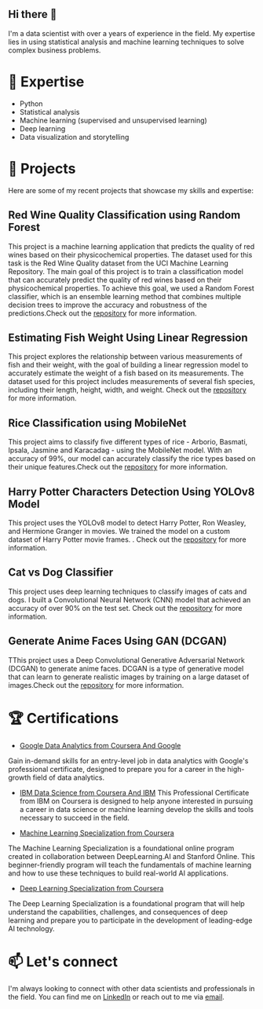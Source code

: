 ## Hi there 👋

I'm a data scientist with over a years of experience in the field. My expertise lies in using statistical analysis and machine learning techniques to solve complex business problems.


# 🔭 Expertise
* Python
* Statistical analysis
* Machine learning (supervised and unsupervised learning)
* Deep learning
* Data visualization and storytelling

# 🌱 Projects
Here are some of my recent projects that showcase my skills and expertise:

## Red Wine Quality Classification using Random Forest
This project is a machine learning application that predicts the quality of red wines based on their physicochemical properties. The dataset used for this task is the Red Wine Quality dataset from the UCI Machine Learning Repository.
The main goal of this project is to train a classification model that can accurately predict the quality of red wines based on their physicochemical properties. To achieve this goal, we used a Random Forest classifier, which is an ensemble learning method that combines multiple decision trees to improve the accuracy and robustness of the predictions.Check out the [repository](https://github.com/amirhosseinzinati/Red-Wine-Quality-Random-Forest-Classification) for more information.

## Estimating Fish Weight Using Linear Regression
This project explores the relationship between various measurements of fish and their weight, with the goal of building a linear regression model to accurately estimate the weight of a fish based on its measurements. The dataset used for this project includes measurements of several fish species, including their length, height, width, and weight. Check out the [repository](https://github.com/amirhosseinzinati/Estimating-Fish-Weight-Using-Linear-Regression) for more information.

## Rice Classification using MobileNet
This project aims to classify five different types of rice - Arborio, Basmati, Ipsala, Jasmine and Karacadag - using the MobileNet model. With an accuracy of 99%, our model can accurately classify the rice types based on their unique features.Check out the [repository](https://github.com/amirhosseinzinati/Rice-Classification) for more information.

## Harry Potter Characters Detection Using YOLOv8 Model
This project uses the YOLOv8 model to detect Harry Potter, Ron Weasley, and Hermione Granger in movies. We trained the model on a custom dataset of Harry Potter movie frames.
. Check out the [repository](https://github.com/amirhosseinzinati/YOLO-Custom-Dataset-Harry-Potter-) for more information.

## Cat vs Dog Classifier
This project uses deep learning techniques to classify images of cats and dogs. I built a Convolutional Neural Network (CNN) model that achieved an accuracy of over 90% on the test set. Check out the [repository](https://github.com/amirhosseinzinati/Cat-dog-classification-using-CNN) for more information.

## Generate Anime Faces Using GAN (DCGAN)
TThis project uses a Deep Convolutional Generative Adversarial Network (DCGAN) to generate anime faces. DCGAN is a type of generative model that can learn to generate realistic images by training on a large dataset of images.Check out the [repository](https://github.com/amirhosseinzinati/Generate-Anime-Faces-Using-GAN-DCGAN-) for more information.

# 🏆 Certifications
* [Google Data Analytics from Coursera And Google](https://www.coursera.org/account/accomplishments/professional-cert/CARKMEU8MUQP?utm_source=link&utm_medium=certificate&utm_content=cert_image&utm_campaign=sharing_cta&utm_product=prof)

Gain in-demand skills for an entry-level job in data analytics with Google's professional certificate, designed to prepare you for a career in the high-growth field of data analytics.

* [IBM Data Science from Coursera And IBM](https://coursera.org/share/416c64dcabbce3375f12fdafa214477f)
This Professional Certificate from IBM on Coursera is designed to help anyone interested in pursuing a career in data science or machine learning develop the skills and tools necessary to succeed in the field.

* [Machine Learning Specialization from Coursera](https://www.coursera.org/account/accomplishments/specialization/MJ32PJ4WMS4R?utm_source=link&utm_medium=certificate&utm_content=cert_image&utm_campaign=sharing_cta&utm_product=s12n)

The Machine Learning Specialization is a foundational online program created in collaboration between DeepLearning.AI and Stanford Online. This beginner-friendly program will teach  the fundamentals of machine learning and how to use these techniques to build real-world AI applications. 

* [Deep Learning Specialization from Coursera](https://www.coursera.org/account/accomplishments/specialization/XY72Z9HV8YYF?utm_source=link&utm_medium=certificate&utm_content=cert_image&utm_campaign=sharing_cta&utm_product=s12n)

The Deep Learning Specialization is a foundational program that will help understand the capabilities, challenges, and consequences of deep learning and prepare you to participate in the development of leading-edge AI technology. 



# 📫 Let's connect
I'm always looking to connect with other data scientists and professionals in the field. You can find me on [LinkedIn]([https://www.linkedin.com/in/mahdinavaei/](https://www.linkedin.com/in/amir-hossein-zinati/)) or reach out to me via [email](mailto:amirzinati765@gmail.com).
